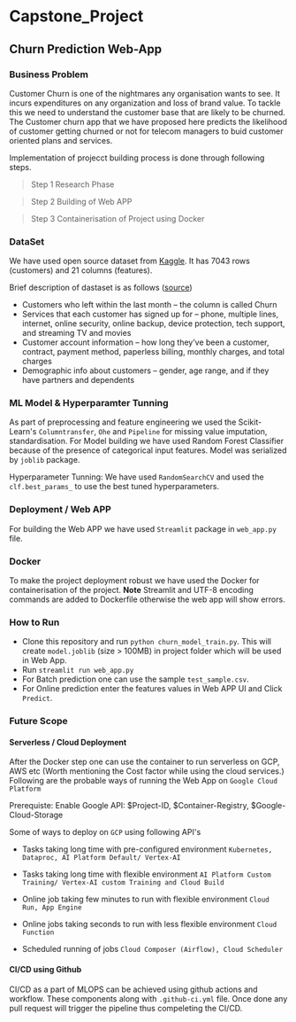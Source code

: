 # Capstone_Project
## Churn Prediction Web-App

### Business Problem
Customer Churn is one of the nightmares any organisation wants to see. It incurs expenditures on any organization and loss of brand value. 
To tackle this we need to understand the customer base that are likely to be churned. 
The Customer churn app that we have proposed here predicts the likelihood of customer getting churned or not for telecom managers to buid customer oriented plans and services.

Implementation of projecct building process is done through following steps.

> Step 1 Research Phase

> Step 2 Building of Web APP

> Step 3 Containerisation of Project using Docker


### DataSet
 We have used open source dataset from [Kaggle](https://www.kaggle.com/blastchar/telco-customer-churn). It has 7043 rows (customers) and 21 columns (features).
 
 Brief description of dastaset is as follows ([source](https://www.kaggle.com/blastchar/telco-customer-churn))
- Customers who left within the last month – the column is called Churn
- Services that each customer has signed up for – phone, multiple lines, internet, online security, online backup, device protection, tech support, and streaming TV and movies
- Customer account information – how long they’ve been a customer, contract, payment method, paperless billing, monthly charges, and total charges
- Demographic info about customers – gender, age range, and if they have partners and dependents

### ML Model & Hyperparamter Tunning

As part of preprocessing and feature engineering we used the Scikit-Learn's `Columntransfer`, `Ohe` and `Pipeline` for missing value imputation, standardisation. For Model building we have used Random Forest Classifier because of the presence of categorical input features. Model was serialized by `joblib` package.

Hyperparameter Tunning:  We have used `RandomSearchCV` and used the `clf.best_params_` to use the best tuned hyperparameters.  

### Deployment / Web APP
For building the Web APP we have used `Streamlit` package in `web_app.py` file.

### Docker
To make the project deployment robust we have used the Docker for containerisation of the project.
**Note**  Streamlit and UTF-8 encoding commands are added to Dockerfile otherwise the web app will show errors.

### **How to Run**

 - Clone this repository and run `python churn_model_train.py`. This will create `model.joblib` (size > 100MB) in project folder which will be used in Web App.
 - Run `streamlit run web_app.py`
 - For Batch prediction one can use the sample `test_sample.csv`.
 - For Online prediction enter the features values in Web APP UI and Click `Predict`.


### Future Scope

#### Serverless / Cloud Deployment

After the Docker step one can use the container to run serverless on GCP, AWS etc (Worth mentioning the Cost factor while using the cloud services.)
Following are the probable ways of running the Web App on 
`Google Cloud Platform`

Prerequiste: Enable Google API: $Project-ID, $Container-Registry, $Google-Cloud-Storage

Some of ways to deploy on `GCP` using following API's
 - Tasks taking long time with pre-configured environment
       `Kubernetes, Dataproc, AI Platform Default/ Vertex-AI`

- Tasks taking long time with flexible environment
    `AI Platform Custom Training/ Vertex-AI custom Training and Cloud Build`
    
 - Online job taking few minutes to run with flexible environment
      `Cloud Run, App Engine`
  
  - Online jobs taking seconds to run with less flexible environment
       `Cloud Function`
       
  - Scheduled running of jobs
       `Cloud Composer (Airflow), Cloud Scheduler`

#### CI/CD using Github

 CI/CD as a part of MLOPS can be achieved using github actions and workflow. These components along with `.github-ci.yml` file.
 Once done any pull request will trigger the pipeline thus compeleting the CI/CD.
